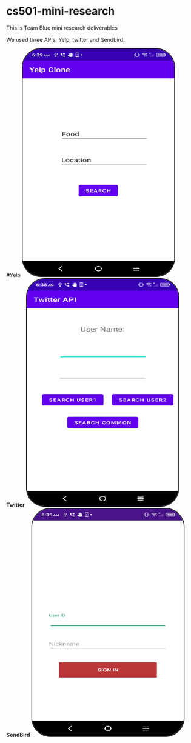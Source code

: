 # cs501-mini-research
<h>This is Team Blue mini research deliverables
  <p> We used three APIs: Yelp, twitter and Sendbird.
       
#Yelp
    <img   style = "height:600px; width: 400px;border: solid 2px; border-radius: 50px;" 
       src="Yelp.png" ><br>
<b>Twitter</b>
<img   style = "height:600px; width: 400px;border: solid 2px; border-radius: 50px;" 
       src="twitter.png" ><br>
<b>SendBird</b>
<img   style = "height:600px; width: 400px;border: solid 2px; border-radius: 50px;" 
       src="Sendbird.png" ><br>

    
